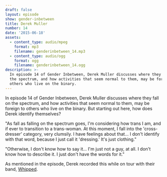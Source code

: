 ```yaml
---
draft: false
layout: episode
show: gender-inbetween
title: Derek Muller
number: 14
date: '2015-06-18'
assets:
  - content_type: audio/mpeg
    format: mp3
    filename: genderinbetween_14.mp3
  - content_type: audio/ogg
    format: ogg
    filename: genderinbetween_14.ogg
description: >-
  In episode 14 of Gender Inbetween, Derek Muller discusses where they fall on
  the spectrum, and how activities that seem normal to them, may be foreign to
  others who live on the binary.
---
```

In episode 14 of Gender Inbetween, Derek Muller discusses where they fall on the spectrum, and how activities that seem normal to them, may be foreign to others who live on the binary. But starting out here, how does Derek identify themselves?

"As fall as falling on the spectrum goes, I'm considering how trans I am, and if ever to transition to a trans-woman. At this moment, I fall into the 'cross-dresser' category, very clumsily. I have feelings about that... I don't identify with that word, because I just call it 'dressing.' It's just clothing."

"Otherwise, I don't know how to say it... I'm just not a guy, at all. I don't know how to describe it. I just don't have the words for it."

As mentioned in the episode, Derek recorded this while on tour with their band, [Whipped](https://whipped.bandcamp.com).